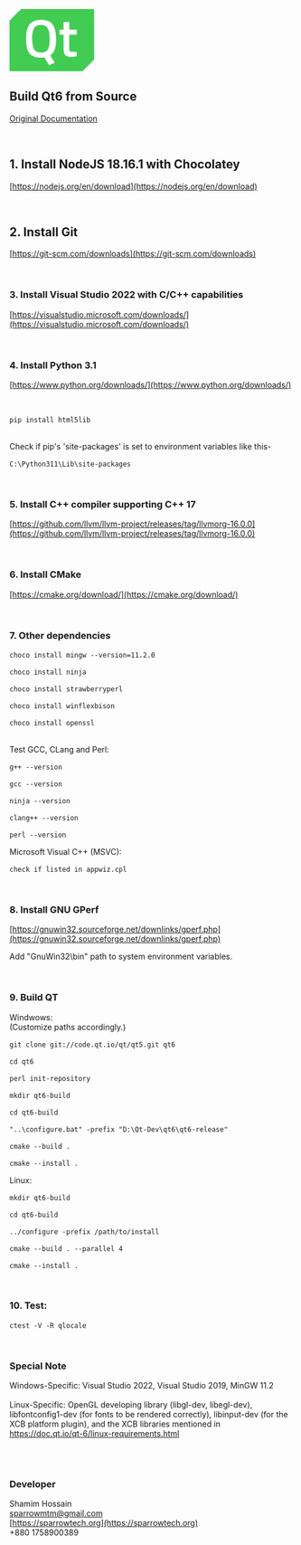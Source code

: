 ![Build Qt6](/qt.png)

## Build Qt6 from Source

[Original Documentation](https://wiki.qt.io/Building_Qt_6_from_Git)

<br>

## 1. Install NodeJS 18.16.1 with Chocolatey

[https://nodejs.org/en/download](https://nodejs.org/en/download)
	

<br>

## 2. Install Git

[https://git-scm.com/downloads](https://git-scm.com/downloads)

<br>


### 3. Install Visual Studio 2022 with C/C++ capabilities


[https://visualstudio.microsoft.com/downloads/](https://visualstudio.microsoft.com/downloads/)

<br>

### 4. Install Python 3.1

[https://www.python.org/downloads/](https://www.python.org/downloads/)

<br>

```
pip install html5lib
```

<br>
Check if pip's 'site-packages' is set to environment variables like this-

```
C:\Python311\Lib\site-packages
```

<br>

### 5. Install C++ compiler supporting C++ 17

[https://github.com/llvm/llvm-project/releases/tag/llvmorg-16.0.0](https://github.com/llvm/llvm-project/releases/tag/llvmorg-16.0.0)

<br>

### 6. Install CMake

[https://cmake.org/download/](https://cmake.org/download/)

<br>

### 7. Other dependencies
	
```
choco install mingw --version=11.2.0
```
```
choco install ninja
```
```
choco install strawberryperl
```
```
choco install winflexbison
```
```
choco install openssl
```

<br>

<div>Test GCC, CLang and Perl:</div>

```
g++ --version	
```
```
gcc --version
```
```
ninja --version
```
```
clang++ --version
```
```
perl --version
```

<div>Microsoft Visual C++ (MSVC):</div>

	check if listed in appwiz.cpl

<br>


### 8. Install GNU GPerf

[https://gnuwin32.sourceforge.net/downlinks/gperf.php](https://gnuwin32.sourceforge.net/downlinks/gperf.php)

Add "GnuWin32\bin" path to system environment variables.

<br>

### 9. Build QT

Windwows:<br>
(Customize paths accordingly.)

```
git clone git://code.qt.io/qt/qt5.git qt6
```
```
cd qt6
```

```
perl init-repository
```

```
mkdir qt6-build
```
```
cd qt6-build
```
```
"..\configure.bat" -prefix "D:\Qt-Dev\qt6\qt6-release"
```
```
cmake --build .
```
```
cmake --install .
```

Linux:

```
mkdir qt6-build
```
```
cd qt6-build
```
```
../configure -prefix /path/to/install
```
```
cmake --build . --parallel 4
```
```
cmake --install .
```

<br>

### 10. Test:
	
```
ctest -V -R qlocale
```

<br>

### Special Note

Windows-Specific: Visual Studio 2022, Visual Studio 2019, MinGW 11.2
<br><br>
Linux-Specific: OpenGL developing library (libgl-dev, libegl-dev), libfontconfig1-dev (for fonts to be rendered correctly), libinput-dev (for the XCB platform plugin), and the XCB libraries mentioned in https://doc.qt.io/qt-6/linux-requirements.html


<br><br>

### Developer

Shamim Hossain<br>
sparrowmtm@gmail.com<br>
[https://sparrowtech.org](https://sparrowtech.org)<br>
+880 1758900389